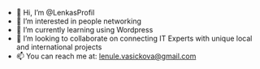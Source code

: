- 👋 Hi, I’m @LenkasProfil
- 👀 I’m interested in people networking 
- 🌱 I’m currently learning using Wordpress 
- 💞️ I’m looking to collaborate on connecting IT Experts with unique local and international projects
- 📫 You can reach me at: lenule.vasickova@gmail.com 

<!---
LenkasProfil/LenkasProfil is a ✨ special ✨ repository because its `README.md` (this file) appears on your GitHub profile.
You can click the Preview link to take a look at your changes.
--->
